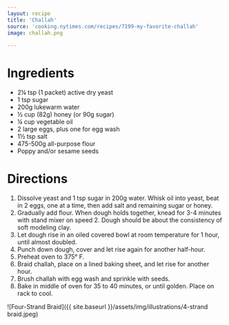 ```yaml
---
layout: recipe
title: 'Challah'
source: 'cooking.nytimes.com/recipes/7199-my-favorite-challah'
image: challah.png
    
---
```


# Ingredients

* 2¼ tsp (1 packet) active dry yeast 
* 1 tsp sugar
* 200g lukewarm water 
* ½ cup (82g) honey (or 90g sugar)
* ¼ cup vegetable oil 
* 2 large eggs, plus one for egg wash
* 1½ tsp salt
* 475-500g all-purpose flour
* Poppy and/or sesame seeds

# Directions

1. Dissolve yeast and 1 tsp sugar in 200g water. Whisk oil into yeast, beat in 2 eggs, one at a time, then add salt and remaining sugar or honey. 
2. Gradually add flour. When dough holds together, knead for 3-4 minutes with stand mixer on speed 2. Dough should be about the consistency of soft modeling clay. 
3. Let dough rise in an oiled covered bowl at room temperature for 1 hour, until almost doubled. 
4. Punch down dough, cover and let rise again for another half-hour.
5. Preheat oven to 375° F.
6. Braid challah, place on a lined baking sheet, and let rise for another hour. 
7. Brush challah with egg wash and sprinkle with seeds.
8. Bake in middle of oven for 35 to 40 minutes, or until golden. Place on rack to cool.

![Four-Strand Braid]({{ site.baseurl }}/assets/img/illustrations/4-strand braid.jpeg)